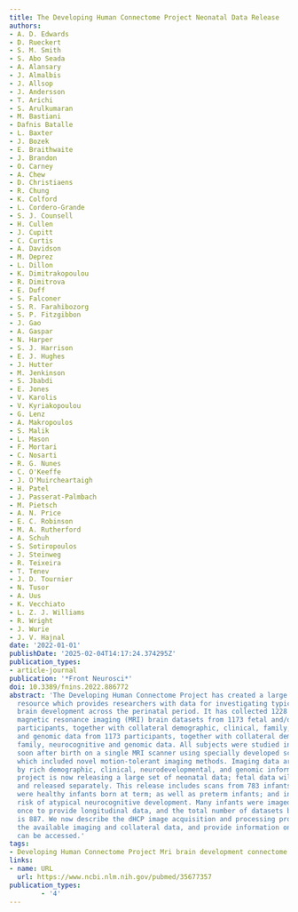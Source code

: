 ```yaml
---
title: The Developing Human Connectome Project Neonatal Data Release
authors:
- A. D. Edwards
- D. Rueckert
- S. M. Smith
- S. Abo Seada
- A. Alansary
- J. Almalbis
- J. Allsop
- J. Andersson
- T. Arichi
- S. Arulkumaran
- M. Bastiani
- Dafnis Batalle
- L. Baxter
- J. Bozek
- E. Braithwaite
- J. Brandon
- O. Carney
- A. Chew
- D. Christiaens
- R. Chung
- K. Colford
- L. Cordero-Grande
- S. J. Counsell
- H. Cullen
- J. Cupitt
- C. Curtis
- A. Davidson
- M. Deprez
- L. Dillon
- K. Dimitrakopoulou
- R. Dimitrova
- E. Duff
- S. Falconer
- S. R. Farahibozorg
- S. P. Fitzgibbon
- J. Gao
- A. Gaspar
- N. Harper
- S. J. Harrison
- E. J. Hughes
- J. Hutter
- M. Jenkinson
- S. Jbabdi
- E. Jones
- V. Karolis
- V. Kyriakopoulou
- G. Lenz
- A. Makropoulos
- S. Malik
- L. Mason
- F. Mortari
- C. Nosarti
- R. G. Nunes
- C. O'Keeffe
- J. O'Muircheartaigh
- H. Patel
- J. Passerat-Palmbach
- M. Pietsch
- A. N. Price
- E. C. Robinson
- M. A. Rutherford
- A. Schuh
- S. Sotiropoulos
- J. Steinweg
- R. Teixeira
- T. Tenev
- J. D. Tournier
- N. Tusor
- A. Uus
- K. Vecchiato
- L. Z. J. Williams
- R. Wright
- J. Wurie
- J. V. Hajnal
date: '2022-01-01'
publishDate: '2025-02-04T14:17:24.374295Z'
publication_types:
- article-journal
publication: '*Front Neurosci*'
doi: 10.3389/fnins.2022.886772
abstract: 'The Developing Human Connectome Project has created a large open science
  resource which provides researchers with data for investigating typical and atypical
  brain development across the perinatal period. It has collected 1228 multimodal
  magnetic resonance imaging (MRI) brain datasets from 1173 fetal and/or neonatal
  participants, together with collateral demographic, clinical, family, neurocognitive
  and genomic data from 1173 participants, together with collateral demographic, clinical,
  family, neurocognitive and genomic data. All subjects were studied in utero and/or
  soon after birth on a single MRI scanner using specially developed scanning sequences
  which included novel motion-tolerant imaging methods. Imaging data are complemented
  by rich demographic, clinical, neurodevelopmental, and genomic information. The
  project is now releasing a large set of neonatal data; fetal data will be described
  and released separately. This release includes scans from 783 infants of whom: 583
  were healthy infants born at term; as well as preterm infants; and infants at high
  risk of atypical neurocognitive development. Many infants were imaged more than
  once to provide longitudinal data, and the total number of datasets being released
  is 887. We now describe the dHCP image acquisition and processing protocols, summarize
  the available imaging and collateral data, and provide information on how the data
  can be accessed.'
tags:
- Developing Human Connectome Project Mri brain development connectome neonatal perinatal
links:
- name: URL
  url: https://www.ncbi.nlm.nih.gov/pubmed/35677357
publication_types:
        - '4'    
---
```

